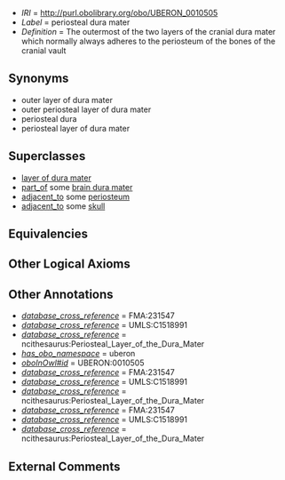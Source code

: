  * *IRI* = http://purl.obolibrary.org/obo/UBERON_0010505
 * *Label* = periosteal dura mater
 * *Definition* = The outermost of the two layers of the cranial dura mater which normally always adheres to the periosteum of the bones of the cranial vault

## Synonyms

 * outer layer of dura mater
 * outer periosteal layer of dura mater
 * periosteal dura
 * periosteal layer of dura mater

## Superclasses

 * [layer of dura mater](../../UBERON/07/UBERON_0010507.md)
 * [part_of](../../BFO/50/BFO_0000050.md) some [brain dura mater](../../UBERON/92/UBERON_0002092.md)
 * [adjacent_to](../../RO/20/RO_0002220.md) some [periosteum](../../UBERON/15/UBERON_0002515.md)
 * [adjacent_to](../../RO/20/RO_0002220.md) some [skull](../../UBERON/29/UBERON_0003129.md)

## Equivalencies


## Other Logical Axioms


## Other Annotations

 * *[database_cross_reference](../../ef/oboInOwl#hasDbXref.md)* = FMA:231547
 * *[database_cross_reference](../../ef/oboInOwl#hasDbXref.md)* = UMLS:C1518991
 * *[database_cross_reference](../../ef/oboInOwl#hasDbXref.md)* = ncithesaurus:Periosteal_Layer_of_the_Dura_Mater
 * *[has_obo_namespace](../../ce/oboInOwl#hasOBONamespace.md)* = uberon
 * *[oboInOwl#id](../../id/oboInOwl#id.md)* = UBERON:0010505
 * *[database_cross_reference](../../ef/oboInOwl#hasDbXref.md)* = FMA:231547
 * *[database_cross_reference](../../ef/oboInOwl#hasDbXref.md)* = UMLS:C1518991
 * *[database_cross_reference](../../ef/oboInOwl#hasDbXref.md)* = ncithesaurus:Periosteal_Layer_of_the_Dura_Mater
 * *[database_cross_reference](../../ef/oboInOwl#hasDbXref.md)* = FMA:231547
 * *[database_cross_reference](../../ef/oboInOwl#hasDbXref.md)* = UMLS:C1518991
 * *[database_cross_reference](../../ef/oboInOwl#hasDbXref.md)* = ncithesaurus:Periosteal_Layer_of_the_Dura_Mater

## External Comments

